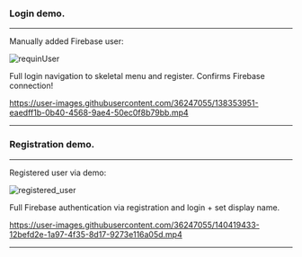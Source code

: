 ### Login demo.

---

Manually added Firebase user:  

![requinUser](https://user-images.githubusercontent.com/36247055/138359076-ed981a37-3d93-4f16-a8ab-a1f87e86f258.PNG)

Full login navigation to skeletal menu and register. Confirms Firebase connection!  

https://user-images.githubusercontent.com/36247055/138353951-eaedff1b-0b40-4568-9ae4-50ec0f8b79bb.mp4

---

### Registration demo.

---

Registered user via demo:

![registered_user](https://user-images.githubusercontent.com/36247055/140277045-8a9c9281-e1c5-4213-8d6c-ff34c082a21c.PNG)

Full Firebase authentication via registration and login + set display name.

https://user-images.githubusercontent.com/36247055/140419433-12befd2e-1a97-4f35-8d17-9273e116a05d.mp4

---


